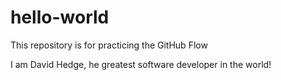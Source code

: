 # hello-world
This repository is for practicing the GitHub Flow

I am David Hedge, he greatest software developer in the world!
